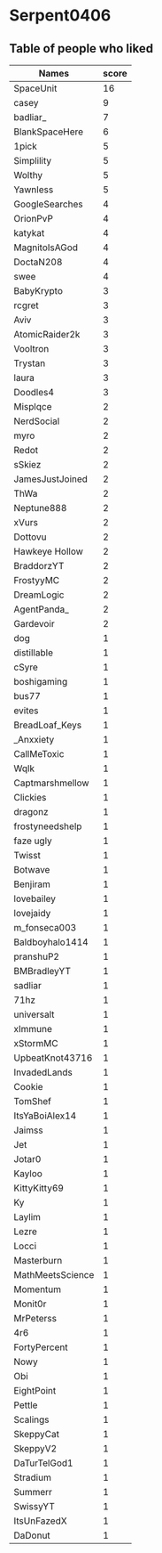 # Serpent0406
## Table of people who liked
Names | score
--- | ---
SpaceUnit | 16
casey | 9
badliar_ | 7
BlankSpaceHere | 6
1pick | 5
Simplility | 5
Wolthy | 5
Yawnless | 5
GoogleSearches | 4
OrionPvP | 4
katykat | 4
MagnitoIsAGod | 4
DoctaN208 | 4
swee | 4
BabyKrypto | 3
rcgret | 3
Aviv | 3
AtomicRaider2k | 3
Vooltron | 3
Trystan | 3
laura | 3
Doodles4 | 3
Misplqce | 2
NerdSocial | 2
myro | 2
Redot | 2
sSkiez | 2
JamesJustJoined | 2
ThWa | 2
Neptune888 | 2
xVurs | 2
Dottovu | 2
Hawkeye Hollow | 2
BraddorzYT | 2
FrostyyMC | 2
DreamLogic | 2
AgentPanda_ | 2
Gardevoir | 2
dog | 1
distillable | 1
cSyre | 1
boshigaming | 1
bus77 | 1
evites | 1
BreadLoaf_Keys | 1
_Anxxiety | 1
CallMeToxic | 1
Wqlk | 1
Captmarshmellow | 1
Clickies | 1
dragonz | 1
frostyneedshelp | 1
faze ugly | 1
Twisst | 1
Botwave | 1
Benjiram | 1
lovebailey | 1
lovejaidy | 1
m_fonseca003 | 1
Baldboyhalo1414 | 1
pranshuP2 | 1
BMBradleyYT | 1
sadliar | 1
71hz | 1
universalt | 1
xImmune | 1
xStormMC | 1
UpbeatKnot43716 | 1
InvadedLands | 1
Cookie | 1
TomShef | 1
ItsYaBoiAlex14 | 1
Jaimss | 1
Jet | 1
Jotar0 | 1
Kayloo | 1
KittyKitty69 | 1
Ky | 1
Laylim | 1
Lezre | 1
Locci | 1
Masterburn | 1
MathMeetsScience | 1
Momentum | 1
Monit0r | 1
MrPeterss | 1
4r6 | 1
FortyPercent | 1
Nowy | 1
Obi | 1
EightPoint | 1
Pettle | 1
Scalings | 1
SkeppyCat | 1
SkeppyV2 | 1
DaTurTelGod1 | 1
Stradium | 1
Summerr | 1
SwissyYT | 1
ItsUnFazedX | 1
DaDonut | 1
